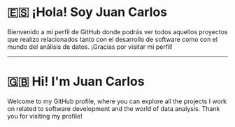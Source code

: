 # 🇪🇸 ¡Hola! Soy Juan Carlos
Bienvenido a mi perfil de GitHub donde podrás ver todos aquellos proyectos que realizo relacionados tanto con el desarrollo de software como con el mundo del análisis de datos.
¡Gracias por visitar mi perfil!

---
# 🇬🇧 Hi! I'm Juan Carlos
Welcome to my GitHub profile, where you can explore all the projects I work on related to software development and the world of data analysis.
Thank you for visiting my profile!

